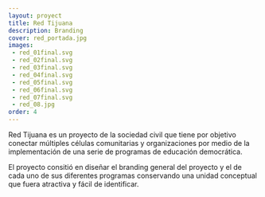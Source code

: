 ```yaml
---
layout: proyect
title: Red Tijuana
description: Branding
cover: red_portada.jpg
images:
 - red_01final.svg
 - red_02final.svg
 - red_03final.svg
 - red_04final.svg
 - red_05final.svg
 - red_06final.svg
 - red_07final.svg
 - red_08.jpg
order: 4
---
```


Red Tijuana es un proyecto de la sociedad civil que tiene por objetivo conectar múltiples células comunitarias y organizaciones por medio de la implementación de una serie de programas de educación democrática.

El proyecto consitió en diseñar el branding general del proyecto y el de cada uno de sus diferentes programas conservando una unidad conceptual que fuera atractiva y fácil de identificar.  
